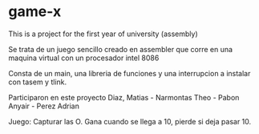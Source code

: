 # game-x
This is a project for the first year of university (assembly)

Se trata de un juego sencillo creado en assembler que corre en una maquina virtual con un procesador
intel 8086

Consta de un main, una libreria de funciones y una interrupcion a instalar con tasem y tlink.

Participaron en este proyecto Diaz, Matias -  Narmontas Theo - Pabon Anyair - Perez Adrian 

Juego: Capturar las O. Gana cuando se llega a 10, pierde si deja pasar 10.

